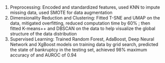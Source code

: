 1.	Preprocessing: Encoded and standardized features, used KNN to impute missing data, used SMOTE for data augmentation
2.	Dimensionality Reduction and Clustering: Fitted T-SNE and UMAP on the data, mitigated overfitting, reduced computation time by 60% ; then fitted K-means++ and DBSCAN on the data to help visualize the global structure of the data distribution
3.	Supervised Learning: Trained Random Forest, AdaBoost, Deep Neural Network and XgBoost models on training data by grid search, predicted the state of bankruptcy in the testing set, achieved 98% maximum accuracy of and AUROC of 0.94   
